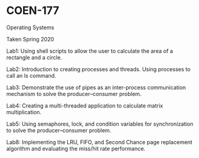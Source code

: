 # COEN-177

Operating Systems

Taken Spring 2020

Lab1: Using shell scripts to allow the user to calculate the area of a rectangle and a circle.

Lab2: Introduction to creating processes and threads. Using processes to call an ls command. 

Lab3: Demonstrate the use of pipes as an inter-process communication mechanism to solve the producer–consumer problem.

Lab4: Creating a multi-threaded application to calculate matrix multiplication.

Lab5: Using semaphores, lock, and condition variables for synchronization to solve the producer–consumer problem.

Lab8: Implementing the LRU, FIFO, and Second Chance page replacement algorithm and evaluating the miss/hit rate performance.
